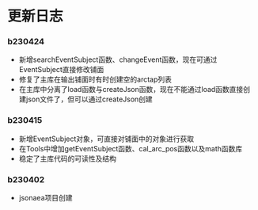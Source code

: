 # 更新日志  
### b230424
- 新增searchEventSubject函数、changeEvent函数，现在可通过EventSubject直接修改铺面
- 修复了主库在输出铺面时有时创建空的arctap列表
- 在主库中分离了load函数与createJson函数，现在不能通过load函数直接创建json文件了，但可以通过createJson创建

### b230415  
- 新增EventSubject对象，可直接对铺面中的对象进行获取
- 在Tools中增加getEventSubject函数、cal_arc_pos函数以及math函数库
- 稳定了主库代码的可读性及结构

### b230402  
- jsonaea项目创建  
